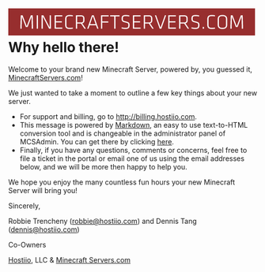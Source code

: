 ![MinecraftServers.com](../images/logo.png)
Why hello there!
=============

Welcome to your brand new Minecraft Server, powered by, you guessed it, [MinecraftServers.com](http://minecraftservers.com)!

We just wanted to take a moment to outline a few key things about your new server.

* For support and billing, go to <http://billing.hostiio.com>.
* This message is powered by [Markdown](http://daringfireball.net/projects/markdown/), an easy to use text-to-HTML conversion tool and is changeable in the administrator panel of MCSAdmin. You can get there by clicking [here](admin/landing.php).
* Finally, if you have any questions, comments or concerns, feel free to file a ticket in the portal or email one of us using the email addresses below, and we will be more then happy to help you.

We hope you enjoy the many countless fun hours your new Minecraft Server will bring you!

Sincerely,

Robbie Trencheny (<robbie@hostiio.com>) and Dennis Tang (<dennis@hostiio.com>)

Co-Owners

[Hostiio](http://hostiio.com), LLC & [Minecraft Servers.com](http://minecraftservers.com)
